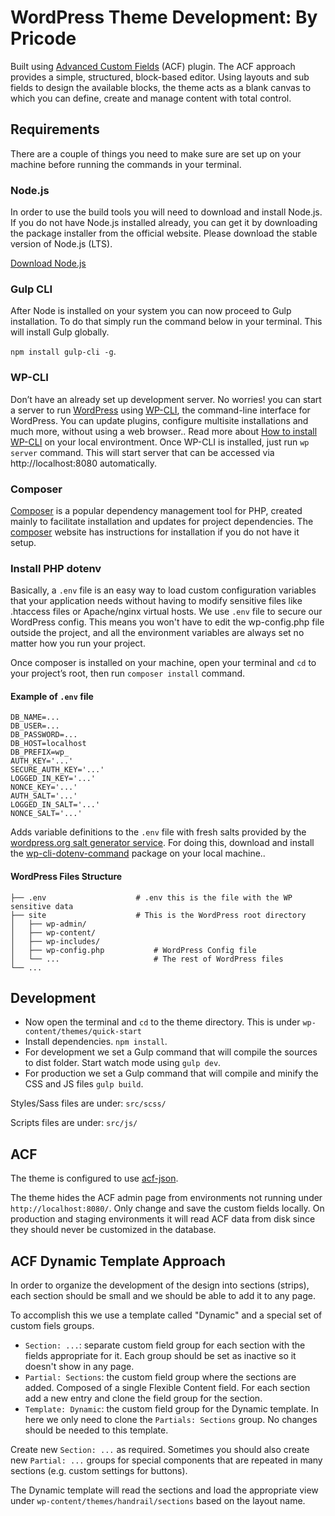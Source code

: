 # WordPress Theme Development: By Pricode

Built using [Advanced Custom Fields](https://www.advancedcustomfields.com/) (ACF) plugin. The ACF approach provides a simple, structured, block-based editor.
Using layouts and sub fields to design the available blocks, the theme acts as a blank canvas to which you can define, create and manage content with total control.

## Requirements

There are a couple of things you need to make sure are set up on your machine before running the commands in your terminal.

### Node.js
In order to use the build tools you will need to download and install Node.js. If you do not have Node.js installed already, you can get it by downloading the package installer from the official website. Please download the stable version of Node.js (LTS).

[Download Node.js](https://nodejs.org/en/)

### Gulp CLI

After Node is installed on your system you can now proceed to Gulp installation. To do that simply run the command below in your terminal. This will install Gulp globally.

`npm install gulp-cli -g`.

### WP-CLI
Don’t have an already set up development server. No worries! you can start a server to run [WordPress](https://wordpress.org/) using [WP-CLI](https://wp-cli.org/), the command-line interface for WordPress. You can update plugins, configure multisite installations and much more, without using a web browser.. 
Read more about [How to install WP-CLI](https://wp-cli.org/) on your local environtment. Once WP-CLI is installed, just run `wp server` command. This will start server that can be accessed via http://localhost:8080 automatically.

### Composer

[Composer](https://getcomposer.org/) is a popular dependency management tool for PHP, created mainly to facilitate installation and updates for project dependencies. The [composer](https://getcomposer.org/) website has instructions for installation if you do not have it setup.

### Install PHP dotenv

Basically, a `.env` file is an easy way to load custom configuration variables that your application needs without having to modify sensitive files like .htaccess files or Apache/nginx virtual hosts. We use `.env` file to secure our WordPress config. This means you won't have to edit the wp-config.php file outside the project, and all the environment variables are always set no matter how you run your project.

Once composer is installed on your machine, open your terminal and `cd` to your project’s root, then run `composer install` command. 

#### Example of `.env` file

``` 
DB_NAME=...
DB_USER=...
DB_PASSWORD=...
DB_HOST=localhost
DB_PREFIX=wp_
AUTH_KEY='...'
SECURE_AUTH_KEY='...'
LOGGED_IN_KEY='...'
NONCE_KEY='...'
AUTH_SALT='...'
LOGGED_IN_SALT='...'
NONCE_SALT='...' 
```
Adds variable definitions to the `.env` file with fresh salts provided by the [wordpress.org salt generator service](https://api.wordpress.org/secret-key/1.1/salt/).  For doing this, download and install the [wp-cli-dotenv-command](https://github.com/aaemnnosttv/wp-cli-dotenv-command/) package on your local machine..

#### WordPress Files Structure 

    ├── .env                    # .env this is the file with the WP sensitive data
    ├── site                    # This is the WordPress root directory
    │   ├── wp-admin/              
    │   ├── wp-content/             
    │   ├── wp-includes/            
    │   ├── wp-config.php           # WordPress Config file
    │   └── ...                     # The rest of WordPress files
    └── ...

## Development

- Now open the terminal and `cd` to the theme directory. This is under `wp-content/themes/quick-start`
- Install dependencies. `npm install`.
- For development we set a Gulp command that will compile the sources to dist folder. Start watch mode using `gulp dev`.
- For production we set a Gulp command that will compile and minify the CSS and JS files `gulp build`.

Styles/Sass files are under: `src/scss/`

Scripts files are under: `src/js/`

## ACF

The theme is configured to use [acf-json](https://www.advancedcustomfields.com/resources/local-json/).

The theme hides the ACF admin page from environments not running under `http://localhost:8080/`. Only change and save the custom fields locally. On production and staging environments it will read ACF data from disk since they should never be customized in the database.

## ACF Dynamic Template Approach

In order to organize the development of the design into sections (strips), each section should be small and we should be able to add it to any page.

To accomplish this we use a template called "Dynamic" and a special set of custom fiels groups.

- `Section: ...`: separate custom field group for each section with the fields appropriate for it. Each group should be set as inactive so it doesn't show in any page.
- `Partial: Sections`: the custom field group where the sections are added. Composed of a single Flexible Content field. For each section add a new entry and clone the field group for the section.
- `Template: Dynamic`: the custom field group for the Dynamic template. In here we only need to clone the `Partials: Sections` group. No changes should be needed to this template.

Create new `Section: ...` as required. Sometimes you should also create new `Partial: ...` groups for special components that are repeated in many sections (e.g. custom settings for buttons).

The Dynamic template will read the sections and load the appropriate view under `wp-content/themes/handrail/sections` based on the layout name.
